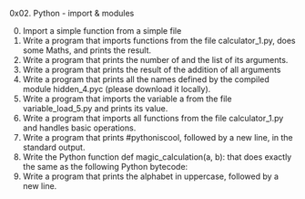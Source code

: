 0x02. Python - import & modules

0. Import a simple function from a simple file
1. Write a program that imports functions from the file calculator_1.py, does some Maths, and prints the result.
2. Write a program that prints the number of and the list of its arguments.
3. Write a program that prints the result of the addition of all arguments
4. Write a program that prints all the names defined by the compiled module hidden_4.pyc (please download it locally).
5. Write a program that imports the variable a from the file variable_load_5.py and prints its value.
100. Write a program that imports all functions from the file calculator_1.py and handles basic operations.
101. Write a program that prints #pythoniscool, followed by a new line, in the standard output.
102. Write the Python function def magic_calculation(a, b): that does exactly the same as the following Python bytecode:
103. Write a program that prints the alphabet in uppercase, followed by a new line.
